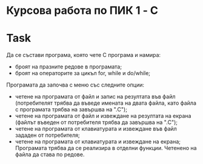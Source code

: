 # Курсова работа по ПИК 1 - C

# Task
Да се състави програма, която чете C програма и намира:
* броят на празните редове в програмата;
* броят на операторите за цикъл for, while и do/while;

Програмата да започва с меню със следните опции:
* четене на програмата от файл и запис на резултата във файл (потребителят трябва да въведе имената на двата файла, като файла с програмата трябва на завършва на ".C");
* четене на програмата от файл и извеждане на резултата на екрана (файлът въведен от потребителя трябва да завършва на ".C");
* четене на програмата от клавиатурата и извеждане във файл зададен от потребителя;
* четене на програмата от клавиатурата и извеждане на екрана;
Програмата трябва да се реализира в отделни функции. Четенено на файла да става по редове.